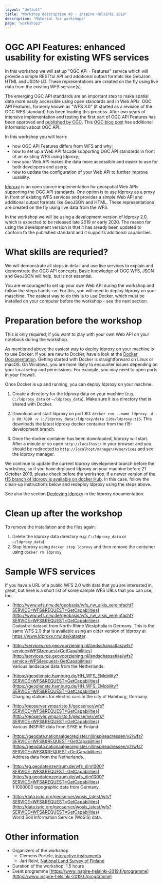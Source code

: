 ```yaml
---
layout: "default"
title: "Workshop description #3 - Inspire Helsinki 2019"
description: "Material for workshops"
page: "workshop3"
---
```

# OGC API Features: enhanced usability for existing WFS services

In this workshop we will set up "OGC API - Features" service which will provide a simple RESTful API and additional output formats like GeoJson, HTML and JSON-LD. These representations are created on the fly using live data from the existing WFS service(s).

The emerging OGC API standards are an important step to make spatial data more easily accessible using open standards and in Web APIs. OGC API Features, formerly known as "WFS 3.0" (it started as a revision of the OGC WFS standard) has been leading this process. After two years of intensive implementation and testing the first part of OGC API Features has been approved and [published by OGC](http://docs.opengeospatial.org/is/17-069r3/17-069r3.html). This [OGC blog post](https://www.opengeospatial.org/blog/2996) has additional information about OGC API.

In this workshop you will learn:
* how OGC API Features differs from WFS and why;
* how to set up a Web API facade supporting OGC API standards in front of an existing WFS using ldproxy;
* how your Web API makes the data more accessible and easier to use for both developers and users;
* how to update the configuration of your Web API to further improve usability.

[ldproxy](https://github.com/interactive-instruments/ldproxy) is an open source implementation for geospatial Web APIs supporting the OGC API standards. One option is to use ldproxy as a proxy in front of existing WFS services and provides a simple Web API and additional output formats like GeoJSON and HTML. These representations are created on the fly using live data from the WFS.

In the workshop we will be using a development version of ldproxy 2.0, which is expected to be released late 2019 or early 2020. The reason for using the development version is that it has aready been updated to conform to the published standard and it supports additional capabilities.

# What skills are requried?

We will demonstrate all steps in detail and use live services to explain and demonstrate the OGC API concepts. Basic knowledge of OGC WFS, JSON and GeoJSON will help, but is not essential.

You are encouraged to set up your own Web API during the workshop and follow the steps hands-on. For this, you will need to deploy ldproxy on your maschine. The easiest way to do this is to use Docker, which must be installed on your computer before the workshop - see the next section.

# Preparation before the workshop

This is only required, if you want to play with your own Web API on your notebook during the workshop.

As mentioned above the easiest way to deploy ldproxy on your machine is to use Docker. If you are new to Docker, have a look at the [Docker Documentation](https://docs.docker.com/). Getting started with Docker is straightforward on Linux or macOS. On Windows, you are more likely to encounter issues depending on your local setup and permissions. For example, you may need to open ports in your firewall.

Once Docker is up and running, you can deploy ldproxy on your machine.

1. Create a directory for the ldproxy data on your machine (e.g. `C:/ldproxy_data` or `~/ldproxy_data`). Make sure it is a directory that is shared with Docker.

2. Download and start ldproxy on port 80: `docker run --name ldproxy -d -p 80:7080 -v C:/ldproxy_data:/ldproxy/data iide/ldproxy:t15`. This downloads the latest ldproxy docker container from the t15-development branch.

3. Once the docker container has been downloaded, ldproxy will start. After a minute or so open `http://localhost/` in your browser and you should be redirected to `http://localhost/manager/#/services` and see the ldproxy manager.

We continue to update the current ldproxy development branch before the workshop, so if you have deployed ldproxy on your machine before 21 October 2019, please check before the workshop, if a newer version of the [t15 branch of ldproxy is available on docker Hub](https://hub.docker.com/r/iide/ldproxy/tags?name=t15). In this case, follow the clean-up instructions below and redeploy ldproxy using the steps above.

See also the section [Deploying ldproxy](http://interactive-instruments.github.io/ldproxy/manual/00-deployment.html) in the ldproxy documentation.

# Clean up after the workshop

To remove the installation and the files again:
1. Delete the ldproxy data directory e.g. `C:/ldproxy_data` or `~/ldproxy_data`).
2. Stop ldproxy using `docker stop ldproxy` and then remove the container using `docker rm ldproxy`.

# Sample WFS services

If you have a URL of a public WFS 2.0 with data that you are interested in, great, but here is a short list of some sample WFS URLs that you can use, too.

* [http://www.wfs.nrw.de/geobasis/wfs_nw_alkis_vereinfacht?SERVICE=WFS&REQUEST=GetCapabilities](http://www.wfs.nrw.de/geobasis/wfs_nw_alkis_vereinfacht?SERVICE=WFS&REQUEST=GetCapabilities)  
Cadastral dataset from North-Rhine Westphalia in Germany. This is the same WFS 2.0 that is available using an older version of ldproxy at https://www.ldproxy.nrw.de/kataster.

* [http://services.rce.geovoorziening.nl/landschapsatlas/wfs?service=WFS&request=GetCapabilities](http://services.rce.geovoorziening.nl/landschapsatlas/wfs?service=WFS&request=GetCapabilities)  
Various landscape data from the Netherlands.

* [https://geodienste.hamburg.de/HH_WFS_EMobility?SERVICE=WFS&REQUEST=GetCapabilities](https://geodienste.hamburg.de/HH_WFS_EMobility?SERVICE=WFS&REQUEST=GetCapabilities)  
Charging stations for electric cars in the city of Hamburg, Germany.

* [http://geoserver.ymparisto.fi/geoserver/wfs?SERVICE=WFS&REQUEST=GetCapabilities](http://geoserver.ymparisto.fi/geoserver/wfs?SERVICE=WFS&REQUEST=GetCapabilities)  
Various INSPIRE data from SYKE in Finland.

* [https://geodata.nationaalgeoregister.nl/inspireadressen/v2/wfs?SERVICE=WFS&&REQUEST=GetCapabilities](https://geodata.nationaalgeoregister.nl/inspireadressen/v2/wfs?SERVICE=WFS&&REQUEST=GetCapabilities)  
Address data from the Netherlands.

* [http://sg.geodatenzentrum.de/wfs_dlm1000?SERVICE=WFS&REQUEST=GetCapabilities](http://sg.geodatenzentrum.de/wfs_dlm1000?SERVICE=WFS&REQUEST=GetCapabilities)  
1:1000000 topographic data from Germany.

* [http://data.isric.org/geoserver/wosis_latest/wfs?SERVICE=WFS&REQUEST=GetCapabilities](http://data.isric.org/geoserver/wosis_latest/wfs?SERVICE=WFS&REQUEST=GetCapabilities)  
World Soil Information Service (WoSIS) data.

# Other information

* Organizers of the workshop: 
    * Clemens Portele, [interactive instruments](https://www.interactive-instruments.de/en/)
    * Jari Reini, [National Land Survey of Finland](https://www.maanmittauslaitos.fi/en)
* Duration of the workshop: 1.5 hours
* Event programme [https://www.inspire-helsinki-2019.fi/programme](https://www.inspire-helsinki-2019.fi/programme)
